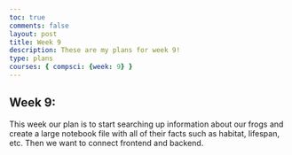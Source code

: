 ```yaml
---
toc: true
comments: false
layout: post
title: Week 9
description: These are my plans for week 9!
type: plans
courses: { compsci: {week: 9} }
---
```


## Week 9: 
This week our plan is to start searching up information about our frogs and create a large notebook file with all of their facts such as habitat, lifespan, etc. Then we want to connect frontend and backend. 


